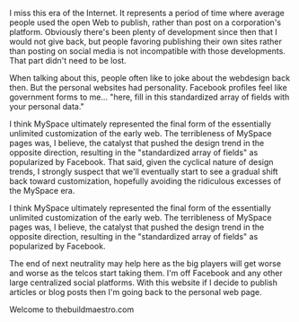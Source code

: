 I miss this era of the Internet. It represents a period of time where average people used the open Web to publish, rather than post on a corporation's platform.
Obviously there's been plenty of development since then that I would not give back, but people favoring publishing their own sites rather than posting on social media is not incompatible with those developments. That part didn't need to be lost.

When talking about this, people often like to joke about the webdesign back then. But the personal websites had personality. Facebook profiles feel like government forms to me... "here, fill in this standardized array of fields with your personal data."

I think MySpace ultimately represented the final form of the essentially unlimited customization of the early web. The terribleness of MySpace pages was, I believe, the catalyst that pushed the design trend in the opposite direction, resulting in the "standardized array of fields" as popularized by Facebook.
That said, given the cyclical nature of design trends, I strongly suspect that we'll eventually start to see a gradual shift back toward customization, hopefully avoiding the ridiculous excesses of the MySpace era.

I think MySpace ultimately represented the final form of the essentially unlimited customization of the early web. The terribleness of MySpace pages was, I believe, the catalyst that pushed the design trend in the opposite direction, resulting in the "standardized array of fields" as popularized by Facebook.

The end of next neutrality may help here as the big players will get worse and worse as the telcos start taking them.  I'm off Facebook and any other large centralized social platforms. With this website if I decide to publish articles or blog posts then I'm going back to the personal web page.

Welcome to thebuildmaestro.com

